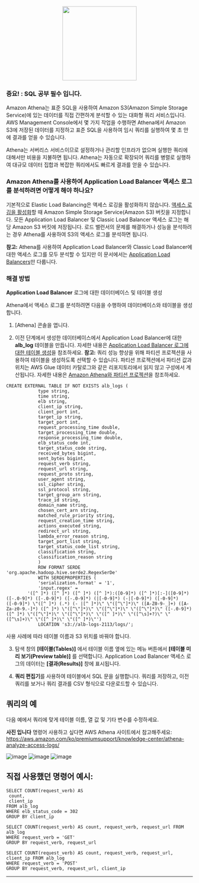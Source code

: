 # <h1 align="center"><img src="https://user-images.githubusercontent.com/86287920/209415861-25c0652b-e801-4cce-82ae-ddbc0c7d36c3.png" width="200"></h1>

### 중요! : SQL 공부 필수 입니다.

Amazon Athena는 표준 SQL을 사용하여 Amazon S3(Amazon Simple Storage Service)에 있는 데이터를 직접 간편하게 분석할 수 있는 대화형 쿼리 서비스입니다. AWS Management Console에서 몇 가지 작업을 수행하면 Athena에서 Amazon S3에 저장된 데이터를 지정하고 표준 SQL을 사용하여 임시 쿼리를 실행하여 몇 초 안에 결과를 얻을 수 있습니다.

Athena는 서버리스 서비스이므로 설정하거나 관리할 인프라가 없으며 실행한 쿼리에 대해서만 비용을 지불하면 됩니다. Athena는 자동으로 확장되어 쿼리를 병렬로 실행하여 대규모 데이터 집합과 복잡한 쿼리에서도 빠르게 결과를 얻을 수 있습니다.

### Amazon Athena를 사용하여 Application Load Balancer 액세스 로그를 분석하려면 어떻게 해야 하나요?


기본적으로 Elastic Load Balancing은 액세스 로깅을 활성화하지 않습니다. [액세스 로깅을 활성화]할 때 Amazon Simple Storage Service(Amazon S3) 버킷을 지정합니다. 모든 Application Load Balancer 및 Classic Load Balancer 액세스 로그는 해당 Amazon S3 버킷에 저장됩니다. 로드 밸런서의 문제를 해결하거나 성능을 분석하려는 경우 Athena를 사용하여 S3의 액세스 로그를 분석하면 됩니다.

**참고:** Athena를 사용하여 Application Load Balancer와 Classic Load Balancer에 대한 액세스 로그를 모두 분석할 수 있지만 이 문서에서는 [Application Load Balancers]만 다룹니다.

### 해결 방법
**Application Load Balancer** 로그에 대한 데이터베이스 및 테이블 생성

Athena에서 액세스 로그를 분석하려면 다음을 수행하여 데이터베이스와 테이블을 생성합니다.

1. [Athena] 콘솔을 엽니다.

2. 이전 단계에서 생성한 데이터베이스에서 Application Load Balancer에 대한 **alb_log** 테이블을 만듭니다. 자세한 내용은 [Application Load Balancer 로그에 대한 테이블 생성]을 참조하세요.
**참고:** 쿼리 성능 향상을 위해 파티션 프로젝션을 사용하여 테이블을 생성하도록 선택할 수 있습니다. 파티션 프로젝션에서 파티션 값과 위치는 AWS Glue 데이터 카탈로그와 같은 리포지토리에서 읽지 않고 구성에서 계산됩니다. 자세한 내용은 [Amazon Athena와 파티션 프로젝션]을 참조하세요.
```
CREATE EXTERNAL TABLE IF NOT EXISTS alb_logs (
            type string,
            time string,
            elb string,
            client_ip string,
            client_port int,
            target_ip string,
            target_port int,
            request_processing_time double,
            target_processing_time double,
            response_processing_time double,
            elb_status_code int,
            target_status_code string,
            received_bytes bigint,
            sent_bytes bigint,
            request_verb string,
            request_url string,
            request_proto string,
            user_agent string,
            ssl_cipher string,
            ssl_protocol string,
            target_group_arn string,
            trace_id string,
            domain_name string,
            chosen_cert_arn string,
            matched_rule_priority string,
            request_creation_time string,
            actions_executed string,
            redirect_url string,
            lambda_error_reason string,
            target_port_list string,
            target_status_code_list string,
            classification string,
            classification_reason string
            )
            ROW FORMAT SERDE 'org.apache.hadoop.hive.serde2.RegexSerDe'
            WITH SERDEPROPERTIES (
            'serialization.format' = '1',
            'input.regex' = 
        '([^ ]*) ([^ ]*) ([^ ]*) ([^ ]*):([0-9]*) ([^ ]*)[:-]([0-9]*) ([-.0-9]*) ([-.0-9]*) ([-.0-9]*) (|[-0-9]*) (-|[-0-9]*) ([-0-9]*) ([-0-9]*) \"([^ ]*) (.*) (- |[^ ]*)\" \"([^\"]*)\" ([A-Z0-9-_]+) ([A-Za-z0-9.-]*) ([^ ]*) \"([^\"]*)\" \"([^\"]*)\" \"([^\"]*)\" ([-.0-9]*) ([^ ]*) \"([^\"]*)\" \"([^\"]*)\" \"([^ ]*)\" \"([^\s]+?)\" \"([^\s]+)\" \"([^ ]*)\" \"([^ ]*)\"')
            LOCATION 's3://alb-logs-2113/logs/';
```
사용 사례에 따라 테이블 이름과 S3 위치를 바꿔야 합니다.

3. 탐색 창의 **[테이블(Tables)]** 에서 테이블 이름 옆에 있는 메뉴 버튼에서 **[테이블 미리 보기(Preview table)]** 를 선택합니다. Application Load Balancer 액세스 로그의 데이터는 **[결과(Results)]** 창에 표시됩니다.

4. **쿼리 편집기**를 사용하여 테이블에서 SQL 문을 실행합니다. 쿼리를 저장하고, 이전 쿼리를 보거나 쿼리 결과를 CSV 형식으로 다운로드할 수 있습니다.

## 쿼리의 예
다음 예에서 쿼리에 맞게 테이블 이름, 열 값 및 기타 변수를 수정하세요.

**사진 입니다** 
명령어 사용하고 싶다면 AWS Athena 사이트에서 참고해주세요: https://aws.amazon.com/ko/premiumsupport/knowledge-center/athena-analyze-access-logs/

![image](https://user-images.githubusercontent.com/86287920/209416848-bbcc34a0-a3db-44b5-8826-59cc6b173f91.png)
![image](https://user-images.githubusercontent.com/86287920/209416867-218b6804-7186-45eb-a2e6-180ce57f72e4.png)
![image](https://user-images.githubusercontent.com/86287920/209416929-b4b88c6c-4423-4f6b-a13a-f56e4f046f16.png)

## 직접 사용했던 명령어 예시:
```
SELECT COUNT(request_verb) AS
 count,
 client_ip
FROM alb_log
WHERE elb_status_code = 302
GROUP BY client_ip
```
```
SELECT COUNT(request_verb) AS count, request_verb, request_url FROM alb_log
WHERE request_verb = 'GET'
GROUP BY request_verb, request_url
```
```
SELECT COUNT(request_verb) AS count, request_verb, request_url, client_ip FROM alb_log
WHERE request_verb = 'POST'
GROUP BY request_verb, request_url, client_ip
```

---
[액세스 로깅을 활성화]: https://docs.aws.amazon.com/elasticloadbalancing/latest/application/load-balancer-access-logs.html#enable-access-logging
[Application Load Balancers]: https://docs.aws.amazon.com/elasticloadbalancing/latest/application/application-load-balancers.html
[Athena 콘솔]: https://console.aws.amazon.com/athena/
[데이터베이스를 생성]: https://docs.aws.amazon.com/athena/latest/ug/create-database.html
[Application Load Balancer 로그에 대한 테이블 생성]: https://docs.aws.amazon.com/athena/latest/ug/application-load-balancer-logs.html#create-alb-table
[Amazon Athena와 파티션 프로젝션]: https://docs.aws.amazon.com/athena/latest/ug/partition-projection.html






